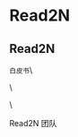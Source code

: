 # Read2N

## Read2N

`白皮书`\


\


\


Read2N 团队



&#x20;                                                                         &#x20;
